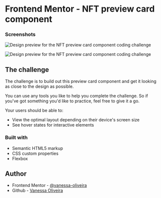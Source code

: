 # Frontend Mentor - NFT preview card component

### Screenshots

![Design preview for the NFT preview card component coding challenge](/design/desktop-design.jpg)

![Design preview for the NFT preview card component coding challenge](/design/active-states.jpg)


## The challenge

The challenge is to build out this preview card component and get it looking as close to the design as possible.

You can use any tools you like to help you complete the challenge. So if you've got something you'd like to practice, feel free to give it a go.

Your users should be able to:

- View the optimal layout depending on their device's screen size
- See hover states for interactive elements

### Built with

- Semantic HTML5 markup
- CSS custom properties
- Flexbox

## Author

- Frontend Mentor - [@vanessa-oliveira](https://www.frontendmentor.io/profile/vanessa-oliveira)
- Github - [Vanessa Oliveira](https://github.com/vanessa-oliveira)